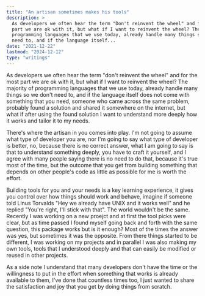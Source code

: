 ```yaml
---
title: "An artisan sometimes makes his tools"
description: >
  As developers we often hear the term "Don't reinvent the wheel" and for the most
  part we are ok with it, but what if I want to reinvent the wheel? The majority of
  programming languages that we use today, already handle many things so we don't
  need to, and if the language itself...
date: "2021-12-22"
lastmod: "2024-12-12"
type: "writings"
---
```


As developers we often hear the term "don't reinvent the wheel" and for the most
part we are ok with it, but what if I want to reinvent the wheel? The majority of
programming languages that we use today, already handle many things so we don't
need to, and if the language itself does not come with something that you need,
someone who came across the same problem, probably found a solution and shared it
somewhere on the internet, but what if after using the found solution I want to
understand more deeply how it works and tailor it to my needs.

There's where the artisan in you comes into play. I'm not going to assume what type
of developer you are, nor I'm going to say what type of developer is better, no,
because there is no correct answer, what I am going to say is that to understand
something deeply, you have to craft it yourself, and I agree with many people saying
there is no need to do that, because it's true most of the time, but the outcome
that you get from building something that depends on other people's code as little
as possible for me is worth the effort.

Building tools for you and your needs is a key learning experience, it gives you
control over how things should work and behave, imagine if someone told Linus
Torvalds "Hey we already have UNIX and it works well" and he replied "You're right,
I'll stick with that". The world wouldn't be the same. Recently I was working on
a new proejct and at first the tool picks were clear, but as time passed I found
myself going back and forth with the same question, this package works but is it
enough? Most of the times the answer was yes, but sometimes it was the opposite.
From there things started to be different, I was working on my projects and in
parallel I was also making my own tools, tools that I understood deeply and that
can easily be modified or reused in other projects.

As a side note I understand that many developers don't have the time or the
willingness to put in the effort when something that works is already available
to them, I've done that countless times too, I just wanted to share the
satisfaction and joy that you get by doing things from scratch.
